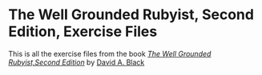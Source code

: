 # The Well Grounded Rubyist, Second Edition, Exercise Files

This is all the exercise files from the book
[*The Well Grounded Rubyist,Second Edition*](https://www.manning.com/books/the-well-grounded-rubyist-second-edition)
by [David A. Black](https://twitter.com/david_a_black?lang=en)